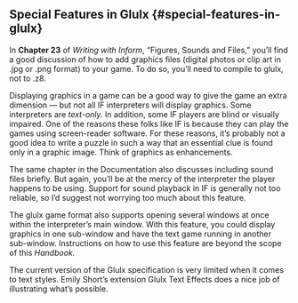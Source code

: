 ## Special Features in Glulx {#special-features-in-glulx}

In **Chapter 23** of _Writing with Inform_, “Figures, Sounds and Files,” you’ll find a good discussion of how to add graphics files (digital photos or clip art in .jpg or .png format) to your game. To do so, you’ll need to compile to glulx, not to .z8.

Displaying graphics in a game can be a good way to give the game an extra dimension — but not all IF interpreters will display graphics. Some interpreters are _text-only._ In addition, some IF players are blind or visually impaired. One of the reasons these folks like IF is because they can play the games using screen-reader software. For these reasons, it’s probably not a good idea to write a puzzle in such a way that an essential clue is found only in a graphic image. Think of graphics as enhancements.

The same chapter in the Documentation also discusses including sound files briefly. But again, you’ll be at the mercy of the interpreter the player happens to be using. Support for sound playback in IF is generally not too reliable, so I’d suggest not worrying too much about this feature.

The glulx game format also supports opening several windows at once within the interpreter’s main window. With this feature, you could display graphics in one sub-window and have the text game running in another sub-window. Instructions on how to use this feature are beyond the scope of this _Handbook._

The current version of the Glulx specification is very limited when it comes to text styles. Emily Short’s extension Glulx Text Effects does a nice job of illustrating what’s possible.